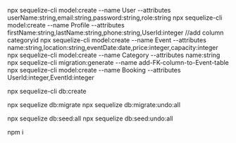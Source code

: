 npx sequelize-cli model:create --name User --attributes userName:string,email:string,password:string,role:string
npx sequelize-cli model:create --name Profile --attributes firstName:string,lastName:string,phone:string,UserId:integer
//add column categoryid
npx sequelize-cli model:create --name Event --attributes name:string,location:string,eventDate:date,price:integer,capacity:integer
npx sequelize-cli model:create --name Category --attributes name:string
npx sequelize-cli migration:generate --name add-FK-column-to-Event-table
npx sequelize-cli model:create --name Booking --attributes UserId:integer,EventId:integer

npx sequelize-cli db:create

npx sequelize db:migrate
npx sequelize db:migrate:undo:all

npx sequelize db:seed:all
npx sequelize db:seed:undo:all


npm i 